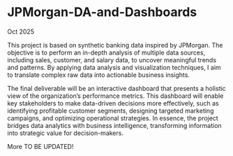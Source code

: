 # JPMorgan-DA-and-Dashboards
Oct 2025

This project is based on synthetic banking data inspired by JPMorgan. The objective is to perform an in-depth analysis of multiple data sources, including sales, customer, and salary data, to uncover meaningful trends and patterns. By applying data analysis and visualization techniques, I aim to translate complex raw data into actionable business insights.

The final deliverable will be an interactive dashboard that presents a holistic view of the organization’s performance metrics. This dashboard will enable key stakeholders to make data-driven decisions more effectively, such as identifying profitable customer segments, designing targeted marketing campaigns, and optimizing operational strategies. In essence, the project bridges data analytics with business intelligence, transforming information into strategic value for decision-makers.

More TO BE UPDATED!
